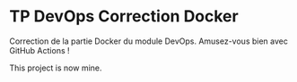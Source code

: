 # TP DevOps Correction Docker

Correction de la partie Docker du module DevOps. Amusez-vous bien avec GitHub Actions !

This project is now mine.